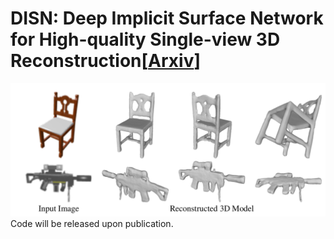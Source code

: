 # DISN: Deep Implicit Surface Network for High-quality Single-view 3D Reconstruction[<a href="">Arxiv</a>]
![result](images/result.png)
Code will be released upon publication.
